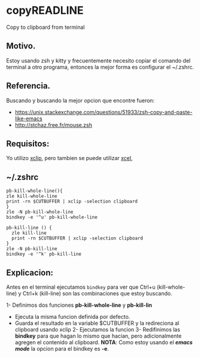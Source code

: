 # copyREADLINE
Copy to clipboard from terminal
## Motivo.
Estoy usando zsh y kitty y frecuentemente necesito copiar el comando del terminal a otro programa, entonces la mejor forma es configurar el ~/.zshrc.
## Referencia.
Buscando y buscando la mejor opcion que encontre fueron:
  * https://unix.stackexchange.com/questions/51933/zsh-copy-and-paste-like-emacs
  * http://stchaz.free.fr/mouse.zsh

## Requisitos:
Yo utilizo [xclip](https://github.com/astrand/xclip), pero tambien se puede utilizar [xcel](https://github.com/kfish/xsel),

## ~/.zshrc

```
pb-kill-whole-line(){
zle kill-whole-line
print -rn $CUTBUFFER | xclip -selection clipboard
}
zle -N pb-kill-whole-line
bindkey -e '^u' pb-kill-whole-line

pb-kill-line () {
  zle kill-line
  print -rn $CUTBUFFER | xclip -selection clipboard
}
zle -N pb-kill-line
bindkey -e '^k' pb-kill-line
```

## Explicacion:
Antes en el terminal ejecutamos `bindkey` para ver que Ctrl+u (kill-whole-line) y Ctrl+k (kill-line) son las combinaciones que estoy buscando.

1- Definimos dos funciones **pb-kill-whole-line** y **pb-kill-lin**
  - Ejecuta la misma funcion definida por defecto.
  - Guarda el resultado en la variable $CUTBUFFER y la redireciona al clipboard usando xclip
2- Ejecutamos la funcion
3- Redifinimos las **bindkey** para que hagan lo mismo que hacian, pero adicionalmente agregen el contenido al clipboard. **NOTA**: Como estoy usando el ***emacs mode*** la opcion para el bindkey es **-e**.
